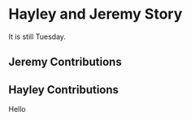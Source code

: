 # Hayley and Jeremy Story

It is still Tuesday.


## Jeremy Contributions

## Hayley Contributions
Hello